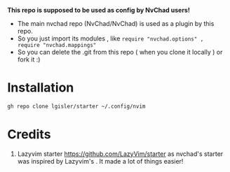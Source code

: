 **This repo is supposed to be used as config by NvChad users!**

- The main nvchad repo (NvChad/NvChad) is used as a plugin by this repo.
- So you just import its modules , like `require "nvchad.options" , require "nvchad.mappings"`
- So you can delete the .git from this repo ( when you clone it locally ) or fork it :)

# Installation

```bash
gh repo clone lgisler/starter ~/.config/nvim
```

# Credits

1) Lazyvim starter https://github.com/LazyVim/starter as nvchad's starter was inspired by Lazyvim's . It made a lot of things easier!
